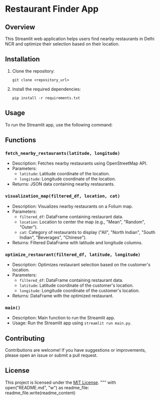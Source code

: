 
# Restaurant Finder App

## Overview

This Streamlit web application helps users find nearby restaurants in Delhi NCR and optimize their selection based on their location.

## Installation

1. Clone the repository:

    ```
    git clone <repository_url>
    ```

2. Install the required dependencies:

    ```
    pip install -r requirements.txt
    ```

## Usage

To run the Streamlit app, use the following command:


## Functions

### `fetch_nearby_restaurants(latitude, longitude)`

- Description: Fetches nearby restaurants using OpenStreetMap API.
- Parameters:
  - `latitude`: Latitude coordinate of the location.
  - `longitude`: Longitude coordinate of the location.
- Returns: JSON data containing nearby restaurants.

### `visualization_map(filtered_df, location, cat)`

- Description: Visualizes nearby restaurants on a Folium map.
- Parameters:
  - `filtered_df`: DataFrame containing restaurant data.
  - `location`: Location to center the map (e.g., "Mean", "Random", "Outer").
  - `cat`: Category of restaurants to display ("All", "North Indian", "South Indian", "Beverages", "Chinese").
- Returns: Filtered DataFrame with latitude and longitude columns.

### `optimize_restaurant(filtered_df, latitude, longitude)`

- Description: Optimizes restaurant selection based on the customer's location.
- Parameters:
  - `filtered_df`: DataFrame containing restaurant data.
  - `latitude`: Latitude coordinate of the customer's location.
  - `longitude`: Longitude coordinate of the customer's location.
- Returns: DataFrame with the optimized restaurant.

### `main()`

- Description: Main function to run the Streamlit app.
- Usage: Run the Streamlit app using `streamlit run main.py`.

## Contributing

Contributions are welcome! If you have suggestions or improvements, please open an issue or submit a pull request.

## License

This project is licensed under the [MIT License](LICENSE).
"""
    with open("README.md", "w") as readme_file:
        readme_file.write(readme_content)

